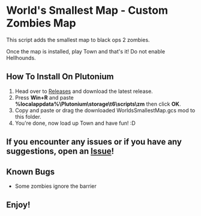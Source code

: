 # World's Smallest Map - Custom Zombies Map
This script adds the smallest map to black ops 2 zombies.

Once the map is installed, play Town and that's it!
Do not enable Hellhounds.

## How To Install On Plutonium
1. Head over to [Releases](https://github.com/ElectroGamesYT/BO2-Worlds-Smallest-Map/releases) and download the latest release.
2. Press **Win+R** and paste **%localappdata%\Plutonium\storage\t6\scripts\zm** then click **OK**.
3. Copy and paste or drag the downloaded WorldsSmallestMap.gcs mod to this folder.
3. You're done, now load up Town and have fun! :D

## If you encounter any issues or if you have any suggestions, open an [Issue](https://github.com/ElectroGamesYT/BO2-Worlds-Smallest-Map/issues/new)!

## Known Bugs
* Some zombies ignore the barrier

## Enjoy!

